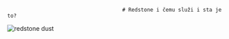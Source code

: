                                          # Redstone i čemu služi i sta je to?
![redstone dust](http://images3.wikia.nocookie.net/__cb20110629043454/minecraft/images/e/eb/Redstonedust.png)
